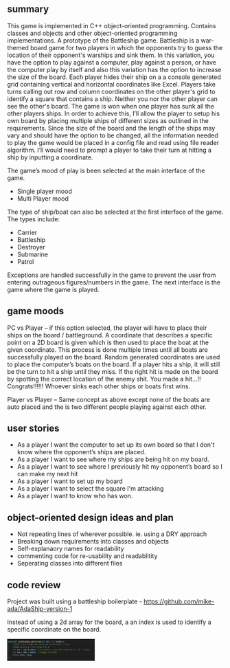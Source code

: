 ## summary

This game is implemented in C++ object-oriented programming.  Contains classes and objects and other object-oriented programming implementations.  A prototype of the Battleship game.
Battleship is a war-themed board game for two players in which the opponents try to guess the location of their opponent's warships and sink them. In this variation, you have the option to play against a computer, play against a person, or have the computer play by itself and also this variation has the option to increase the size of the board. Each player hides their ship on a a console generated grid containing vertical and horizontal coordinates like Excel. Players take turns calling out row and column coordinates on the other player's grid to identify a square that contains a ship. Neither you nor the other player can see the other's board. The game is won when one player has sunk all the other players ships. In order to achieve this, I’ll allow the player to setup his own board by placing multiple ships of different sizes as outlined in the requirements. Since the size of the board and the length of the ships may vary and should have the option to be changed, all the information needed to play the game would be placed in a config file and read using file reader algorithm. I’ll would need to prompt a player to take their turn at hitting a ship by inputting a coordinate. 

The game’s mood of play is been selected at the main interface of the game.
-	Single player mood
-	Multi Player mood 


The type of ship/boat can also be selected at the first interface of the game.
The types include:
- Carrier
- Battleship 
-	Destroyer 
- Submarine 
- Patrol


Exceptions are handled successfully in the game to prevent the user from entering outrageous figures/numbers in the game. 
The next interface is the game where the game is played.

## game moods
PC vs Player – if this option selected, the player will have to place their ships on the board / battleground. A coordinate that describes a specific point on a 2D board is given which is then used to place the boat at the given coordinate. This process is done multiple times until all boats are successfully played on the board. Random generated coordinates are used to place the computer’s boats on the board. If a player hits a ship, it will still be the turn to hit a ship until they miss. If the right hit is made on the board by spotting the correct location of the enemy shit. You made a hit...!! Congrats!!!!!!  Whoever sinks each other ships or boats first wins.

Player vs Player – Same concept as above except none of the boats are auto placed and the is two different people playing against each other.


## user stories
-	As a player I want the computer to set up its own board so that I don't know where the opponent’s ships are placed. 
-	As a player I want to see where my ships are being hit on my board.
-	As a player I want to see where I previously hit my opponent’s board so I can make my next hit
-	As a player I want to set up my board
-	As a player I want to select the square I'm attacking
-	As a player I want to know who has won.

## object-oriented design ideas and plan
- Not repeating lines of wherever possible. ie. using a DRY approach
- Breaking down requirements into classes and objects
- Self-explanaory names for readability
- commenting code for re-usability and readablitity
- Seperating classes into different files

## code review
Project was built using a battleship boilerplate - https://github.com/mike-ada/AdaShip-version-1

Instead of using a 2d array for the board, a an index is used to identify a specific coordinate on the board.

<img width="204" alt="code5" src="https://raw.githubusercontent.com/mannyuk-dev/battleship---oop/main/2021-06-03%2012_06_33-coordinates.cpp%20-%20AdaShip-version-1-main%20-%20Visual%20Studio%20Code.png">



